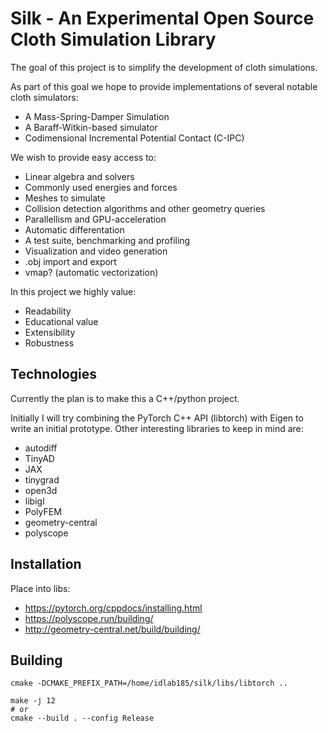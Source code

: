 # Silk - An Experimental Open Source Cloth Simulation Library

The goal of this project is to simplify the development of cloth simulations.

As part of this goal we hope to provide implementations of several notable cloth simulators:
* A Mass-Spring-Damper Simulation
* A Baraff-Witkin-based simulator
* Codimensional Incremental Potential Contact (C-IPC) 

We wish to provide easy access to:
* Linear algebra and solvers
* Commonly used energies and forces
* Meshes to simulate
* Collision detection algorithms and other geometry queries
* Parallellism and GPU-acceleration
* Automatic differentation
* A test suite, benchmarking and profiling
* Visualization and video generation
* .obj import and export
* vmap? (automatic vectorization)

In this project we highly value:
* Readability
* Educational value
* Extensibility
* Robustness


## Technologies
Currently the plan is to make this a C++/python project.

Initially I will try combining the PyTorch C++ API (libtorch) with Eigen to write an initial prototype.
Other interesting libraries to keep in mind are:
* autodiff
* TinyAD
* JAX
* tinygrad
* open3d
* libigl
* PolyFEM
* geometry-central
* polyscope

## Installation
Place into libs:
* https://pytorch.org/cppdocs/installing.html
* https://polyscope.run/building/
* http://geometry-central.net/build/building/

## Building
```
cmake -DCMAKE_PREFIX_PATH=/home/idlab185/silk/libs/libtorch ..

make -j 12
# or
cmake --build . --config Release
```